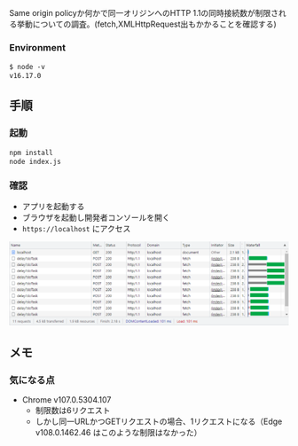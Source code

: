 

Same origin policyか何かで同一オリジンへのHTTP 1.1の同時接続数が制限される挙動についての調査。(fetch,XMLHttpRequest出もかかることを確認する)


### Environment

```
$ node -v
v16.17.0
```

手順
--------------

### 起動

```
npm install 
node index.js
```

### 確認


- アプリを起動する
- ブラウザを起動し開発者コンソールを開く
- `https://localhost` にアクセス


![動作イメージ](images/2022-12-12-14-34-14.png)


メモ
--------------

### 気になる点

- Chrome v107.0.5304.107
  - 制限数は6リクエスト
  - しかし同一URLかつGETリクエストの場合、1リクエストになる（Edge v108.0.1462.46 はこのような制限はなかった）
